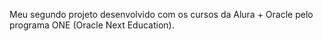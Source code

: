 Meu segundo projeto desenvolvido com os cursos da Alura + Oracle pelo programa ONE (Oracle Next Education).
